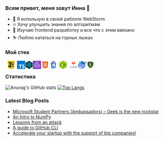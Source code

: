 ### Всем привет, меня зовут Инна 👋
- 🔭 Я использую в своей раблоте WebStorm
- 🔥 Хочу улучшить знания по алгоритмам 
- 🌱 Изучаю frontend разработку и все что с этим ввязано
- ⛷ Люблю кататься на горных лыжах 

### Мой стек
[<img height="26px" align="left" alt="javascript" src="https://github.com/iibadreeva/iibadreeva/blob/main/images/js_thumb.jpg?raw=true">](https://learn.javascript.ru/)
[<img height="26px" align="left" alt="typescript" src="https://github.com/iibadreeva/iibadreeva/blob/main/images/typescript.png?raw=true">](https://www.typescriptlang.org/)
[<img height="26px" align="left" alt="react" src="https://github.com/iibadreeva/iibadreeva/blob/main/images/png-transparent-black-and-blue-atom-icon-screenshot-react-javascript-responsive-web-design-github-angularjs-github-logo-electric-blue-signage.png?raw=true">](https://reactjs.org/)
[<img height="26px" align="left" alt="redux" src="https://github.com/iibadreeva/iibadreeva/blob/main/images/5ed819a41bec6275eade8334_Redux-p-800.jpeg?raw=true">](https://redux.js.org/)
[<img height="26px" align="left" alt="html" src="https://github.com/iibadreeva/iibadreeva/blob/main/images/kisspng-html-web-development-responsive-web-design-cascadi-end-5acb4fc4bdc2a9.6992816915232736687773.jpg?raw=true">](http://htmlbook.ru/html)
[<img height="26px" align="left" alt="css" src="https://github.com/iibadreeva/iibadreeva/blob/main/images/logo-css3.png?raw=true">](https://www.w3schools.com/css/default.asp)
[<img height="26px" align="left" alt="nodejs" src="https://github.com/iibadreeva/iibadreeva/blob/main/images/kisspng-node-js-javascript-react-mean-angularjs-austin-anderson-5c3569cfb277c8.831319791547004367731.jpg?raw=true">](https://nodejs.org/en/)
[<img height="26px" align="left" alt="ci/cd" src="https://github.com/iibadreeva/iibadreeva/blob/main/images/pasted-from-clipboard.png?raw=true">](https://habr.com/ru/company/otus/blog/515078/)
[<img height="26px" align="left" alt="docker" src="https://github.com/iibadreeva/iibadreeva/blob/main/images/CozzMFiUkAAD0vq.png?raw=true">](https://www.docker.com/)
[<img height="26px" align="left" alt="mongodb" src="https://github.com/iibadreeva/iibadreeva/blob/main/images/mongodb.png?raw=true">](https://www.mongodb.com/)
<br />
### Статистика
![Anurag's GitHub stats](https://github-readme-stats.vercel.app/api?username=iibadreeva)
[![Top Langs](https://github-readme-stats.vercel.app/api/top-langs/?username=iibadreeva&layout=compact)](https://github.com/anuraghazra/github-readme-stats)

### Latest Blog Posts
<!-- BLOG-POST-LIST:START -->
- [Microsoft Student Partners (Ambassadors) – Geek is the new rockstar](https://www.gautamkrishnar.com/microsoft-student-partners/)
- [An Intro to NumPy](https://www.gautamkrishnar.com/an-intro-to-numpy/)
- [Lessons from an attack](https://www.gautamkrishnar.com/lessons-from-an-attack/)
- [A guide to GitHub CLI](https://www.gautamkrishnar.com/a-guide-to-github-cli/)
- [Accelerate your startup with the support of big companies!](https://www.gautamkrishnar.com/accelerate-your-startup/)
<!-- BLOG-POST-LIST:END -->

<!--
**iibadreeva/iibadreeva** is a ✨ _special_ ✨ repository because its `README.md` (this file) appears on your GitHub profile.

Here are some ideas to get you started:
### Hi there 👋
- 🔭 I’m currently working on ...
- 🌱 I’m currently learning ...
- 👯 I’m looking to collaborate on ...
- 🤔 I’m looking for help with ...
- 💬 Ask me about ...
- 📫 How to reach me: ...
- 😄 Pronouns: ...
- ⚡ Fun fact: ...
-->
